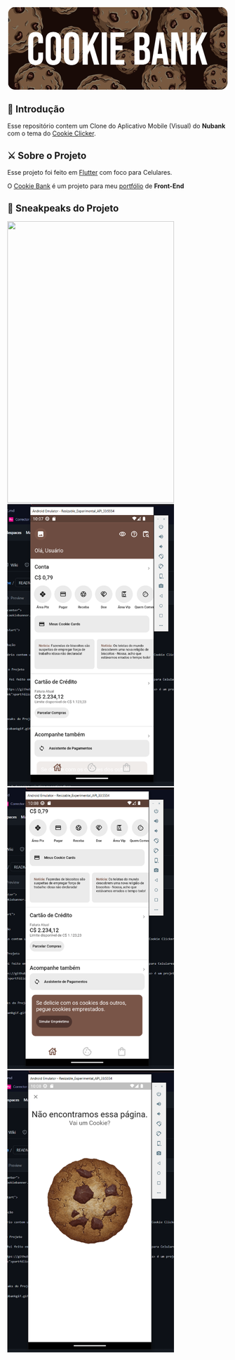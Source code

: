 <div align="center">
<img src="./cookiebanner.png" width="500" height="187.5">


<div align="start">


## 🤗 Introdução

Esse repositório contem um Clone do Aplicativo Mobile (Visual) do **Nubank** com o tema do [Cookie Clicker](https://orteil.dashnet.org/cookieclicker/).


## ⚔️ Sobre o Projeto

Esse projeto foi feito em <a href="https://flutter.dev" target="_blank">Flutter</a> com foco para Celulares. <br> 

O <a href="https://github.com/amoreira2003/Nubank-FlutterClone" target="_blank">Cookie Bank</a> é um projeto para meu <a href="https://github.com/amoreira2003" target="_blank">portfólio</a> de **Front-End**

  <div>
<div>

## 📸 Sneakpeaks do Projeto

<img width="379.5" height="642.5" src="./cobankgif.gif"> <img width="379.5" height="642.5" src="./image.png"> <img width="379.5" height="642.5" src="./image2.png"> <img width="379.5" height="642.5" src="./image3.png">

